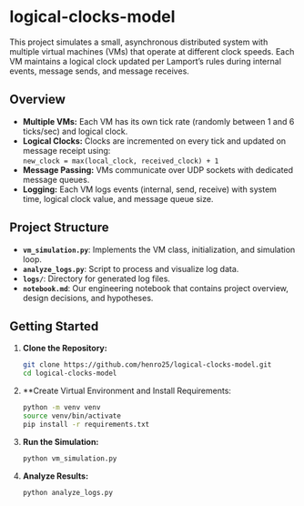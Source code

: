 # logical-clocks-model

This project simulates a small, asynchronous distributed system with multiple virtual machines (VMs) that operate at different clock speeds. Each VM maintains a logical clock updated per Lamport’s rules during internal events, message sends, and message receives.

## Overview

- **Multiple VMs:** Each VM has its own tick rate (randomly between 1 and 6 ticks/sec) and logical clock.
- **Logical Clocks:** Clocks are incremented on every tick and updated on message receipt using:  
  `new_clock = max(local_clock, received_clock) + 1`
- **Message Passing:** VMs communicate over UDP sockets with dedicated message queues.
- **Logging:** Each VM logs events (internal, send, receive) with system time, logical clock value, and message queue size.

## Project Structure

- **`vm_simulation.py`**: Implements the VM class, initialization, and simulation loop.
- **`analyze_logs.py`**: Script to process and visualize log data.
- **`logs/`**: Directory for generated log files.
- **`notebook.md`**: Our engineering notebook that contains project overview, design decisions, and hypotheses.

## Getting Started

1. **Clone the Repository:**
    ```bash
    git clone https://github.com/henro25/logical-clocks-model.git
    cd logical-clocks-model
    ```
2. **Create Virtual Environment and Install Requirements:
    ```bash
    python -m venv venv
    source venv/bin/activate
    pip install -r requirements.txt
    ```
3. **Run the Simulation:**
    ```bash
    python vm_simulation.py
    ```
4. **Analyze Results:**
    ```bash
    python analyze_logs.py
    ```

